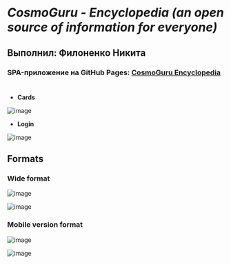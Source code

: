 # ***CosmoGuru - Encyclopedia (an open source of information for everyone)***
## Выполнил: **Филоненко Никита**
### SPA-приложение на GitHub Pages: [CosmoGuru Encyclopedia](https://nikfilonenko.github.io/AngularPractice/)
#
+ **Cards**

![image](https://github.com/nikfilonenko/AngularPractice/assets/103507130/5755dd63-de0e-415e-ac6b-c1ecaac71817)
+ **Login**

![image](https://github.com/nikfilonenko/AngularPractice/assets/103507130/c66b8303-8e0f-4695-b88f-fd21e32094a8)
## Formats
### Wide format
![image](https://github.com/nikfilonenko/AngularPractice/assets/103507130/2f2523b3-4506-4304-9180-b96cb97b4757)

![image](https://github.com/nikfilonenko/AngularPractice/assets/103507130/8205be0c-6004-4eb3-ae5a-9e7966383d30)

### Mobile version format
![image](https://github.com/nikfilonenko/AngularPractice/assets/103507130/7c6d55cd-532a-42c5-936e-dd1bb0fb3818)

![image](https://github.com/nikfilonenko/AngularPractice/assets/103507130/bb090822-b27b-412b-bf33-4bb1b35c3513)
